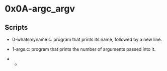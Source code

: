 # 0x0A-argc_argv

## Scripts

- 0-whatsmyname.c:
	program that prints its name, followed by a new line.

- 1-args.c:
	program that prints the number of arguments passed into it.

- -
